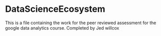 # DataScienceEcosystem

This is a file containing the work for the peer reviewed assessment for the google data analytics course. 
Completed by Jed willcox
